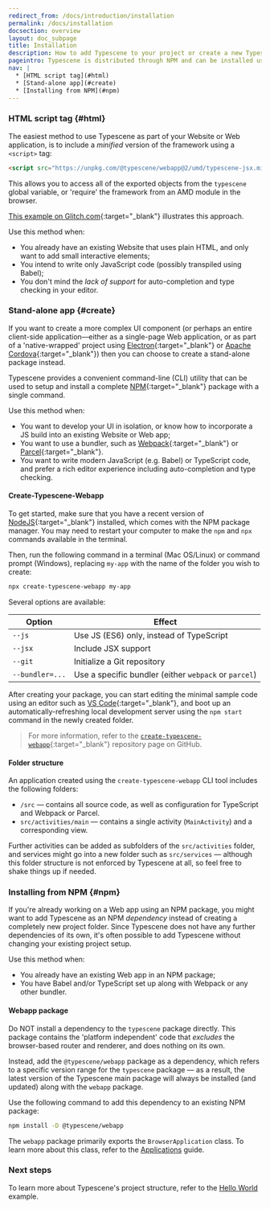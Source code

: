 ```yaml
---
redirect_from: /docs/introduction/installation
permalink: /docs/installation
docsection: overview
layout: doc_subpage
title: Installation
description: How to add Typescene to your project or create a new Typescene project
pageintro: Typescene is distributed through NPM and can be installed using a single command, or added to an existing Web application.
nav: |
  * [HTML script tag](#html)
  * [Stand-alone app](#create)
  * [Installing from NPM](#npm)
---
```


### HTML script tag {#html}

The easiest method to use Typescene as part of your Website or Web application, is to include a *minified* version of the framework using a `<script>` tag:

```html
<script src="https://unpkg.com/@typescene/webapp@2/umd/typescene-jsx.min.js"></script>
```

This allows you to access all of the exported objects from the `typescene` global variable, or 'require' the framework from an AMD module in the browser.

[This example on Glitch.com](https://glitch.com/edit/#!/typescene-umd-jsx-simple){:target="_blank"} illustrates this approach.

Use this method when:

* You already have an existing Website that uses plain HTML, and only want to add small interactive elements;
* You intend to write only JavaScript code (possibly transpiled using Babel);
* You don't mind the *lack of support* for auto-completion and type checking in your editor.

### Stand-alone app {#create}

If you want to create a more complex UI component (or perhaps an entire client-side application—either as a single-page Web application, or as part of a 'native-wrapped' project using [Electron](https://electronjs.org/){:target="_blank"} or [Apache Cordova](https://cordova.apache.org/){:target="_blank"}) then you can choose to create a stand-alone package instead.

Typescene provides a convenient command-line (CLI) utility that can be used to setup and install a complete [NPM](https://www.npmjs.com/){:target="_blank"} package with a single command.

Use this method when:

* You want to develop your UI in isolation, or know how to incorporate a JS build into an existing Website or Web app;
* You want to use a bundler, such as [Webpack](https://webpack.js.org/){:target="_blank"} or [Parcel](https://parceljs.org/){:target="_blank"}.
* You want to write modern JavaScript (e.g. Babel) or TypeScript code, and prefer a rich editor experience including auto-completion and type checking.

#### Create-Typescene-Webapp

To get started, make sure that you have a recent version of [NodeJS](https://nodejs.org){:target="_blank"} installed, which comes with the NPM package manager. You may need to restart your computer to make the `npm` and `npx` commands available in the terminal.

Then, run the following command in a terminal (Mac OS/Linux) or command prompt (Windows), replacing `my-app` with the name of the folder you wish to create:

```bash
npx create-typescene-webapp my-app
```

Several options are available:

| Option          | Effect                                      |
| --------------- | ------------------------------------------- |
| `--js`          | Use JS (ES6) only, instead of TypeScript |
| `--jsx`         | Include JSX support |
| `--git`         | Initialize a Git repository |
| `--bundler=...` | Use a specific bundler (either `webpack` or `parcel`) |

After creating your package, you can start editing the minimal sample code using an editor such as [VS Code](https://code.visualstudio.com/){:target="_blank"}, and boot up an automatically-refreshing local development server using the `npm start` command in the newly created folder.

> For more information, refer to the [`create-typescene-webapp`](https://github.com/typescene/create-typescene-webapp){:target="_blank"} repository page on GitHub.

#### Folder structure

An application created using the `create-typescene-webapp` CLI tool includes the following folders:

* `/src` — contains all source code, as well as configuration for TypeScript and Webpack or Parcel.
* `src/activities/main` — contains a single activity (`MainActivity`) and a corresponding view.

Further activities can be added as subfolders of the `src/activities` folder, and services might go into a new folder such as `src/services` — although this folder structure is not enforced by Typescene at all, so feel free to shake things up if needed.

### Installing from NPM {#npm}

If you're already working on a Web app using an NPM package, you might want to add Typescene as an NPM *dependency* instead of creating a completely new project folder. Since Typescene does not have any further dependencies of its own, it's often possible to add Typescene without changing your existing project setup.

Use this method when:

* You already have an existing Web app in an NPM package;
* You have Babel and/or TypeScript set up along with Webpack or any other bundler.

#### Webapp package

Do NOT install a dependency to the `typescene` package directly. This package contains the 'platform independent' code that *excludes* the browser-based router and renderer, and does nothing on its own.

Instead, add the `@typescene/webapp` package as a dependency, which refers to a specific version range for the `typescene` package — as a result, the latest version of the Typescene main package will always be installed (and updated) along with the `webapp` package.

Use the following command to add this dependency to an existing NPM package:

```bash
npm install -D @typescene/webapp
```

The `webapp` package primarily exports the `BrowserApplication` class. To learn more about this class, refer to the [Applications](/docs/guides/concepts/applications) guide.

### Next steps

To learn more about Typescene's project structure, refer to the [Hello World](/docs/guides/quickstart/hello-world) example.